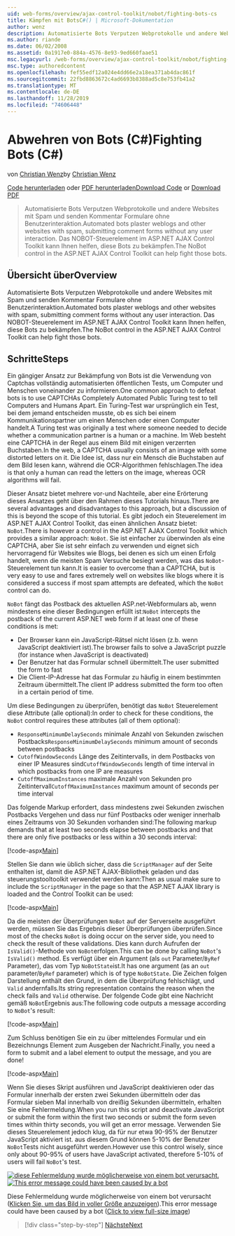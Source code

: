 ```yaml
---
uid: web-forms/overview/ajax-control-toolkit/nobot/fighting-bots-cs
title: Kämpfen mit BotsC#() | Microsoft-Dokumentation
author: wenz
description: Automatisierte Bots Verputzen Webprotokolle und andere Websites mit Spam und senden Kommentar Formulare ohne Benutzerinteraktion. Das NOBOT-Steuerelement im ASP.NET AJAX-con...
ms.author: riande
ms.date: 06/02/2008
ms.assetid: 0a1917e0-884a-4576-8e93-9ed660faae51
msc.legacyurl: /web-forms/overview/ajax-control-toolkit/nobot/fighting-bots-cs
msc.type: authoredcontent
ms.openlocfilehash: fef55edf12a024e4dd66e2a18ea371ab4dac861f
ms.sourcegitcommit: 22fbd8863672c4ad6693b8388ad5c8e753fb41a2
ms.translationtype: MT
ms.contentlocale: de-DE
ms.lasthandoff: 11/28/2019
ms.locfileid: "74606448"
---
```

# <a name="fighting-bots-c"></a><span data-ttu-id="cd3f8-104">Abwehren von Bots (C#)</span><span class="sxs-lookup"><span data-stu-id="cd3f8-104">Fighting Bots (C#)</span></span>

<span data-ttu-id="cd3f8-105">von [Christian Wenz](https://github.com/wenz)</span><span class="sxs-lookup"><span data-stu-id="cd3f8-105">by [Christian Wenz](https://github.com/wenz)</span></span>

<span data-ttu-id="cd3f8-106">[Code herunterladen](https://download.microsoft.com/download/9/3/f/93f8daea-bebd-4821-833b-95205389c7d0/NoBot0.cs.zip) oder [PDF herunterladen](https://download.microsoft.com/download/b/6/a/b6ae89ee-df69-4c87-9bfb-ad1eb2b23373/nobot0CS.pdf)</span><span class="sxs-lookup"><span data-stu-id="cd3f8-106">[Download Code](https://download.microsoft.com/download/9/3/f/93f8daea-bebd-4821-833b-95205389c7d0/NoBot0.cs.zip) or [Download PDF](https://download.microsoft.com/download/b/6/a/b6ae89ee-df69-4c87-9bfb-ad1eb2b23373/nobot0CS.pdf)</span></span>

> <span data-ttu-id="cd3f8-107">Automatisierte Bots Verputzen Webprotokolle und andere Websites mit Spam und senden Kommentar Formulare ohne Benutzerinteraktion.</span><span class="sxs-lookup"><span data-stu-id="cd3f8-107">Automated bots plaster weblogs and other websites with spam, submitting comment forms without any user interaction.</span></span> <span data-ttu-id="cd3f8-108">Das NOBOT-Steuerelement im ASP.NET AJAX Control Toolkit kann Ihnen helfen, diese Bots zu bekämpfen.</span><span class="sxs-lookup"><span data-stu-id="cd3f8-108">The NoBot control in the ASP.NET AJAX Control Toolkit can help fight those bots.</span></span>

## <a name="overview"></a><span data-ttu-id="cd3f8-109">Übersicht über</span><span class="sxs-lookup"><span data-stu-id="cd3f8-109">Overview</span></span>

<span data-ttu-id="cd3f8-110">Automatisierte Bots Verputzen Webprotokolle und andere Websites mit Spam und senden Kommentar Formulare ohne Benutzerinteraktion.</span><span class="sxs-lookup"><span data-stu-id="cd3f8-110">Automated bots plaster weblogs and other websites with spam, submitting comment forms without any user interaction.</span></span> <span data-ttu-id="cd3f8-111">Das NOBOT-Steuerelement im ASP.NET AJAX Control Toolkit kann Ihnen helfen, diese Bots zu bekämpfen.</span><span class="sxs-lookup"><span data-stu-id="cd3f8-111">The NoBot control in the ASP.NET AJAX Control Toolkit can help fight those bots.</span></span>

## <a name="steps"></a><span data-ttu-id="cd3f8-112">Schritte</span><span class="sxs-lookup"><span data-stu-id="cd3f8-112">Steps</span></span>

<span data-ttu-id="cd3f8-113">Ein gängiger Ansatz zur Bekämpfung von Bots ist die Verwendung von Captchas vollständig automatisierten öffentlichen Tests, um Computer und Menschen voneinander zu informieren.</span><span class="sxs-lookup"><span data-stu-id="cd3f8-113">One common approach to defeat bots is to use CAPTCHAs Completely Automated Public Turing test to tell Computers and Humans Apart.</span></span> <span data-ttu-id="cd3f8-114">Ein Turing-Test war ursprünglich ein Test, bei dem jemand entscheiden musste, ob es sich bei einem Kommunikationspartner um einen Menschen oder einen Computer handelt.</span><span class="sxs-lookup"><span data-stu-id="cd3f8-114">A Turing test was originally a test where someone needed to decide whether a communication partner is a human or a machine.</span></span> <span data-ttu-id="cd3f8-115">Im Web besteht eine CAPTCHA in der Regel aus einem Bild mit einigen verzerrten Buchstaben.</span><span class="sxs-lookup"><span data-stu-id="cd3f8-115">In the web, a CAPTCHA usually consists of an image with some distorted letters on it.</span></span> <span data-ttu-id="cd3f8-116">Die Idee ist, dass nur ein Mensch die Buchstaben auf dem Bild lesen kann, während die OCR-Algorithmen fehlschlagen.</span><span class="sxs-lookup"><span data-stu-id="cd3f8-116">The idea is that only a human can read the letters on the image, whereas OCR algorithms will fail.</span></span>

<span data-ttu-id="cd3f8-117">Dieser Ansatz bietet mehrere vor-und Nachteile, aber eine Erörterung dieses Ansatzes geht über den Rahmen dieses Tutorials hinaus.</span><span class="sxs-lookup"><span data-stu-id="cd3f8-117">There are several advantages and disadvantages to this approach, but a discussion of this is beyond the scope of this tutorial.</span></span> <span data-ttu-id="cd3f8-118">Es gibt jedoch ein Steuerelement im ASP.NET AJAX Control Toolkit, das einen ähnlichen Ansatz bietet: `NoBot`.</span><span class="sxs-lookup"><span data-stu-id="cd3f8-118">There is however a control in the ASP.NET AJAX Control Toolkit which provides a similar approach: `NoBot`.</span></span> <span data-ttu-id="cd3f8-119">Sie ist einfacher zu überwinden als eine CAPTCHA, aber Sie ist sehr einfach zu verwenden und eignet sich hervorragend für Websites wie Blogs, bei denen es sich um einen Erfolg handelt, wenn die meisten Spam Versuche besiegt werden, was das `NoBot`-Steuerelement tun kann.</span><span class="sxs-lookup"><span data-stu-id="cd3f8-119">It is easier to overcome than a CAPTCHA, but is very easy to use and fares extremely well on websites like blogs where it is considered a success if most spam attempts are defeated, which the `NoBot` control can do.</span></span>

<span data-ttu-id="cd3f8-120">`NoBot` fängt das Postback des aktuellen ASP.net-Webformulars ab, wenn mindestens eine dieser Bedingungen erfüllt ist:</span><span class="sxs-lookup"><span data-stu-id="cd3f8-120">`NoBot` intercepts the postback of the current ASP.NET web form if at least one of these conditions is met:</span></span>

- <span data-ttu-id="cd3f8-121">Der Browser kann ein JavaScript-Rätsel nicht lösen (z.b. wenn JavaScript deaktiviert ist).</span><span class="sxs-lookup"><span data-stu-id="cd3f8-121">The browser fails to solve a JavaScript puzzle (for instance when JavaScript is deactivated)</span></span>
- <span data-ttu-id="cd3f8-122">Der Benutzer hat das Formular schnell übermittelt.</span><span class="sxs-lookup"><span data-stu-id="cd3f8-122">The user submitted the form to fast</span></span>
- <span data-ttu-id="cd3f8-123">Die Client-IP-Adresse hat das Formular zu häufig in einem bestimmten Zeitraum übermittelt.</span><span class="sxs-lookup"><span data-stu-id="cd3f8-123">The client IP address submitted the form too often in a certain period of time.</span></span>

<span data-ttu-id="cd3f8-124">Um diese Bedingungen zu überprüfen, benötigt das `NoBot` Steuerelement diese Attribute (alle optional):</span><span class="sxs-lookup"><span data-stu-id="cd3f8-124">In order to check for these conditions, the `NoBot` control requires these attributes (all of them optional):</span></span>

- <span data-ttu-id="cd3f8-125">`ResponseMinimumDelaySeconds` minimale Anzahl von Sekunden zwischen Postbacks</span><span class="sxs-lookup"><span data-stu-id="cd3f8-125">`ResponseMinimumDelaySeconds` minimum amount of seconds between postbacks</span></span>
- <span data-ttu-id="cd3f8-126">`CutoffWindowSeconds` Länge des Zeitintervalls, in dem Postbacks von einer IP Measures sind</span><span class="sxs-lookup"><span data-stu-id="cd3f8-126">`CutoffWindowSeconds` length of time interval in which postbacks from one IP are measures</span></span>
- <span data-ttu-id="cd3f8-127">`CutoffMaximumInstances` maximale Anzahl von Sekunden pro Zeitintervall</span><span class="sxs-lookup"><span data-stu-id="cd3f8-127">`CutoffMaximumInstances` maximum amount of seconds per time interval</span></span>

<span data-ttu-id="cd3f8-128">Das folgende Markup erfordert, dass mindestens zwei Sekunden zwischen Postbacks Vergehen und dass nur fünf Postbacks oder weniger innerhalb eines Zeitraums von 30 Sekunden vorhanden sind:</span><span class="sxs-lookup"><span data-stu-id="cd3f8-128">The following markup demands that at least two seconds elapse between postbacks and that there are only five postbacks or less within a 30 seconds interval:</span></span>

[!code-aspx[Main](fighting-bots-cs/samples/sample1.aspx)]

<span data-ttu-id="cd3f8-129">Stellen Sie dann wie üblich sicher, dass die `ScriptManager` auf der Seite enthalten ist, damit die ASP.NET AJAX-Bibliothek geladen und das steuerungstooltoolkit verwendet werden kann:</span><span class="sxs-lookup"><span data-stu-id="cd3f8-129">Then as usual make sure to include the `ScriptManager` in the page so that the ASP.NET AJAX library is loaded and the Control Toolkit can be used:</span></span>

[!code-aspx[Main](fighting-bots-cs/samples/sample2.aspx)]

<span data-ttu-id="cd3f8-130">Da die meisten der Überprüfungen `NoBot` auf der Serverseite ausgeführt werden, müssen Sie das Ergebnis dieser Überprüfungen überprüfen.</span><span class="sxs-lookup"><span data-stu-id="cd3f8-130">Since most of the checks `NoBot` is doing occur on the server side, you need to check the result of these validations.</span></span> <span data-ttu-id="cd3f8-131">Dies kann durch Aufrufen der `IsValid()`-Methode von `NoBot`erfolgen.</span><span class="sxs-lookup"><span data-stu-id="cd3f8-131">This can be done by calling `NoBot`'s `IsValid()` method.</span></span> <span data-ttu-id="cd3f8-132">Es verfügt über ein Argument (als `out` Parameter/`ByRef` Parameter), das vom Typ `NoBotState`ist.</span><span class="sxs-lookup"><span data-stu-id="cd3f8-132">It has one argument (as an `out` parameter/`ByRef` parameter) which is of type `NoBotState`.</span></span> <span data-ttu-id="cd3f8-133">Die Zeichen folgen Darstellung enthält den Grund, in dem die Überprüfung fehlschlägt, und `Valid` andernfalls.</span><span class="sxs-lookup"><span data-stu-id="cd3f8-133">Its string representation contains the reason when the check fails and `Valid` otherwise.</span></span> <span data-ttu-id="cd3f8-134">Der folgende Code gibt eine Nachricht gemäß `NoBot`Ergebnis aus:</span><span class="sxs-lookup"><span data-stu-id="cd3f8-134">The following code outputs a message according to `NoBot`'s result:</span></span>

[!code-aspx[Main](fighting-bots-cs/samples/sample3.aspx)]

<span data-ttu-id="cd3f8-135">Zum Schluss benötigen Sie ein zu über mittelendes Formular und ein Bezeichnungs Element zum Ausgeben der Nachricht.</span><span class="sxs-lookup"><span data-stu-id="cd3f8-135">Finally, you need a form to submit and a label element to output the message, and you are done!</span></span>

[!code-aspx[Main](fighting-bots-cs/samples/sample4.aspx)]

<span data-ttu-id="cd3f8-136">Wenn Sie dieses Skript ausführen und JavaScript deaktivieren oder das Formular innerhalb der ersten zwei Sekunden übermitteln oder das Formular sieben Mal innerhalb von dreißig Sekunden übermitteln, erhalten Sie eine Fehlermeldung.</span><span class="sxs-lookup"><span data-stu-id="cd3f8-136">When you run this script and deactivate JavaScript or submit the form within the first two seconds or submit the form seven times within thirty seconds, you will get an error message.</span></span> <span data-ttu-id="cd3f8-137">Verwenden Sie dieses Steuerelement jedoch klug, da für nur etwa 90-95% der Benutzer JavaScript aktiviert ist. aus diesem Grund können 5-10% der Benutzer `NoBot`Tests nicht ausgeführt werden.</span><span class="sxs-lookup"><span data-stu-id="cd3f8-137">However use this control wisely, since only about 90-95% of users have JavaScript activated, therefore 5-10% of users will fail `NoBot`'s test.</span></span>

<span data-ttu-id="cd3f8-138">[![diese Fehlermeldung wurde möglicherweise von einem bot verursacht.](fighting-bots-cs/_static/image2.png)](fighting-bots-cs/_static/image1.png)</span><span class="sxs-lookup"><span data-stu-id="cd3f8-138">[![This error message could have been caused by a bot](fighting-bots-cs/_static/image2.png)](fighting-bots-cs/_static/image1.png)</span></span>

<span data-ttu-id="cd3f8-139">Diese Fehlermeldung wurde möglicherweise von einem bot verursacht ([Klicken Sie, um das Bild in voller Größe anzuzeigen](fighting-bots-cs/_static/image3.png)).</span><span class="sxs-lookup"><span data-stu-id="cd3f8-139">This error message could have been caused by a bot ([Click to view full-size image](fighting-bots-cs/_static/image3.png))</span></span>

> [!div class="step-by-step"]
> [<span data-ttu-id="cd3f8-140">Nächste</span><span class="sxs-lookup"><span data-stu-id="cd3f8-140">Next</span></span>](fighting-bots-vb.md)
